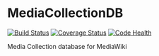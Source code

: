 # MediaCollectionDB
[![Build Status](https://travis-ci.org/Commonists/MediaCollectionDB.svg?branch=master)](https://travis-ci.org/Commonists/MediaCollectionDB)
[![Coverage Status](https://coveralls.io/repos/Commonists/MediaCollectionDB/badge.svg?branch=master)](https://coveralls.io/r/Commonists/MediaCollectionDB?branch=master)
[![Code Health](https://landscape.io/github/Commonists/MediaCollectionDB/master/landscape.svg?style=flat)](https://landscape.io/github/Commonists/MediaCollectionDB/master)

Media Collection database for MediaWiki

